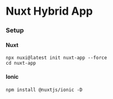 # Nuxt Hybrid App
### Setup

#### Nuxt
```
npx nuxi@latest init nuxt-app --force
cd nuxt-app
```

#### Ionic
```
npm install @nuxtjs/ionic -D
```